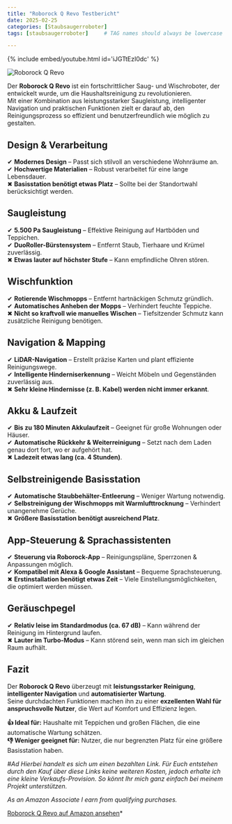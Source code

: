 ```yaml
---
title: "Roborock Q Revo Testbericht"
date: 2025-02-25
categories: [Staubsaugerroboter]
tags: [staubsaugerroboter]     # TAG names should always be lowercase

---
```


{% include embed/youtube.html id='iJGTtEzI0dc' %}

![Roborock Q Revo](https://m.media-amazon.com/images/I/71HJ5UqzgXL._AC_SL1500_.jpg)

Der **Roborock Q Revo** ist ein fortschrittlicher Saug- und Wischroboter, der entwickelt wurde, um die Haushaltsreinigung zu revolutionieren.  
Mit einer Kombination aus leistungsstarker Saugleistung, intelligenter Navigation und praktischen Funktionen zielt er darauf ab, den Reinigungsprozess so effizient und benutzerfreundlich wie möglich zu gestalten.

## Design & Verarbeitung

✔ **Modernes Design** – Passt sich stilvoll an verschiedene Wohnräume an.  
✔ **Hochwertige Materialien** – Robust verarbeitet für eine lange Lebensdauer.  
✖ **Basisstation benötigt etwas Platz** – Sollte bei der Standortwahl berücksichtigt werden.

## Saugleistung

✔ **5.500 Pa Saugleistung** – Effektive Reinigung auf Hartböden und Teppichen.  
✔ **DuoRoller-Bürstensystem** – Entfernt Staub, Tierhaare und Krümel zuverlässig.  
✖ **Etwas lauter auf höchster Stufe** – Kann empfindliche Ohren stören.

## Wischfunktion

✔ **Rotierende Wischmopps** – Entfernt hartnäckigen Schmutz gründlich.  
✔ **Automatisches Anheben der Mopps** – Verhindert feuchte Teppiche.  
✖ **Nicht so kraftvoll wie manuelles Wischen** – Tiefsitzender Schmutz kann zusätzliche Reinigung benötigen.

## Navigation & Mapping

✔ **LiDAR-Navigation** – Erstellt präzise Karten und plant effiziente Reinigungswege.  
✔ **Intelligente Hinderniserkennung** – Weicht Möbeln und Gegenständen zuverlässig aus.  
✖ **Sehr kleine Hindernisse (z. B. Kabel) werden nicht immer erkannt**.

## Akku & Laufzeit

✔ **Bis zu 180 Minuten Akkulaufzeit** – Geeignet für große Wohnungen oder Häuser.  
✔ **Automatische Rückkehr & Weiterreinigung** – Setzt nach dem Laden genau dort fort, wo er aufgehört hat.  
✖ **Ladezeit etwas lang (ca. 4 Stunden)**.

## Selbstreinigende Basisstation

✔ **Automatische Staubbehälter-Entleerung** – Weniger Wartung notwendig.  
✔ **Selbstreinigung der Wischmopps mit Warmlufttrocknung** – Verhindert unangenehme Gerüche.  
✖ **Größere Basisstation benötigt ausreichend Platz**.

## App-Steuerung & Sprachassistenten

✔ **Steuerung via Roborock-App** – Reinigungspläne, Sperrzonen & Anpassungen möglich.  
✔ **Kompatibel mit Alexa & Google Assistant** – Bequeme Sprachsteuerung.  
✖ **Erstinstallation benötigt etwas Zeit** – Viele Einstellungsmöglichkeiten, die optimiert werden müssen.

## Geräuschpegel

✔ **Relativ leise im Standardmodus (ca. 67 dB)** – Kann während der Reinigung im Hintergrund laufen.  
✖ **Lauter im Turbo-Modus** – Kann störend sein, wenn man sich im gleichen Raum aufhält.

## Fazit

Der **Roborock Q Revo** überzeugt mit **leistungsstarker Reinigung**, **intelligenter Navigation** und **automatisierter Wartung**.  
Seine durchdachten Funktionen machen ihn zu einer **exzellenten Wahl für anspruchsvolle Nutzer**, die Wert auf Komfort und Effizienz legen.

**👍 Ideal für:** Haushalte mit Teppichen und großen Flächen, die eine automatische Wartung schätzen.  
**👎 Weniger geeignet für:** Nutzer, die nur begrenzten Platz für eine größere Basisstation haben.


*#Ad*
*Hierbei handelt es sich um einen bezahlten Link. Für Euch entstehen durch den Kauf über diese Links keine weiteren Kosten, jedoch erhalte ich eine kleine Verkaufs-Provision. So könnt Ihr mich ganz einfach bei meinem Projekt unterstützen.*

*As an Amazon Associate I earn from qualifying purchases.*


[Roborock Q Revo auf Amazon ansehen](https://amzn.to/41Oh7d2)*
